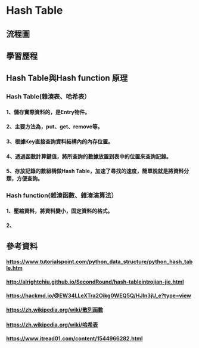 # Hash Table
## 流程圖
## 學習歷程
## Hash Table與Hash function 原理
### Hash Table(雜湊表、哈希表）
#### 1、儲存實際資料的，是Entry物件。
#### 2、主要方法為，put、get、remove等。
#### 3、根據Key直接查詢資料結構內的內存位置。
#### 4、透過函數計算鍵值，將所查詢的數據放置到表中的位置來查詢記錄。
#### 5、存放記錄的數組稱做Hash Table，加速了尋找的速度，簡單說就是將資料分類，方便查詢。
### Hash function(雜湊函數、雜湊演算法）
#### 1、壓縮資料，將資料變小，固定資料的格式。
#### 2、
## 參考資料
#### https://www.tutorialspoint.com/python_data_structure/python_hash_table.htm
#### http://alrightchiu.github.io/SecondRound/hash-tableintrojian-jie.html
#### https://hackmd.io/@EW34LLeXTra2Oikg0WEQ5Q/HJln3jU_e?type=view
#### https://zh.wikipedia.org/wiki/散列函數
#### https://zh.wikipedia.org/wiki/哈希表
#### https://www.itread01.com/content/1544966282.html
